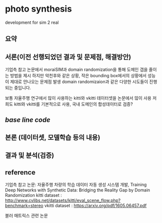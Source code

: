 # photo synthesis
development for sim 2 real 


## 요약


## 서론(이전 선행되었던 결과 및 문제점, 해결방안)
기업측 참고 논문에서 moraiSIM과 domain randomization을 통해 도메인 갭을 줄이는 방법을 제시
하지만 악천후와 같은 상황, 작은 bounding box에서의 상황에서 성능이 제대로 안나오는 문제점 발생
domain randomizaion과 같은 다양한 시도들이 진행되는 중입니다.

보통 자율주행 연구에서 많이 사용하는 kitti와 vkitti 데이터셋을 논문에서 많이 사용
저희도 kitti와 vkitti를 기본적으로 사용, 국내 도메인의 합성데이터로 검증?



## *base line code*


## 본론 (데이터셋, 모델학습 등의 내용)

 
## 결과 및 분석(검증)


## reference
기업측 참고 논문: 자율주행 차량의 학습 데이터 자동 생성 시스템 개발,
              Training Deep Networks with Synthetic Data: Bridging the Reality Gap by Domain Randomization
kitti dataset : http://www.cvlibs.net/datasets/kitti/eval_scene_flow.php?benchmark=stereo
vkitti dataset : https://arxiv.org/pdf/1605.06457.pdf

블러 매트릭스 관련 논문
